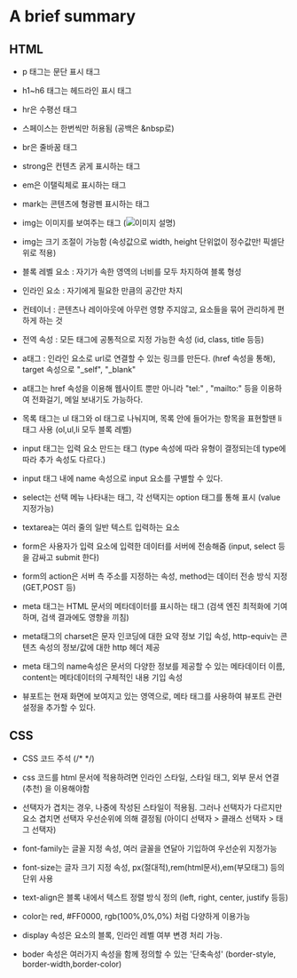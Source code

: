 <h1> A brief summary</h1>

<h2>HTML</h2>

- p 태그는 문단 표시 태그

- h1~h6 태그는 헤드라인 표시 태그

- hr은 수평선 태그

- 스페이스는 한번씩만 허용됨 (공백은 &nbsp로)

- br은 줄바꿈 태그

- strong은 컨텐츠 굵게 표시하는 태그

- em은 이탤릭체로 표시하는 태그

- mark는 콘텐츠에 형광펜 표시하는 태그

- img는 이미지를 보여주는 태그 (<img src="표시할 이미지파일" alt="이미지 설명" />)

- img는 크기 조절이 가능함 (속성값으로 width, height 단위없이 정수값만! 픽셀단위로 적용)

- 블록 레벨 요소 : 자기가 속한 영역의 너비를 모두 차지하여 블록 형성

- 인라인 요소 : 자기에게 필요한 만큼의 공간만 차지

- 컨테이너 : 콘텐츠나 레이아웃에 아무런 영향 주지않고, 요소들을 묶어 관리하게 편하게 하는 것

- 전역 속성 : 모든 태그에 공통적으로 지정 가능한 속성 (id, class, title 등등)

- a태그 : 인라인 요소로 url로 연결할 수 있는 링크를 만든다. (href 속성을 통해), target 속성으로 "_self", "_blank"

- a태그는 href 속성을 이용해 웹사이트 뿐만 아니라 "tel:" , "mailto:" 등을 이용하여 전화걸기, 메일 보내기도 가능하다.

- 목록 태그는 ul 태그와 ol 태그로 나눠지며, 목록 안에 들어가는 항목을 표현할땐 li 태그 사용 (ol,ul,li 모두 블록 레벨)

- input 태그는 입력 요소 만드는 태그 (type 속성에 따라 유형이 결정되는데 type에 따라 추가 속성도 다르다.)

- input 태그 내에 name 속성으로 input 요소를 구별할 수 있다.

- select는 선택 메뉴 나타내는 태그, 각 선택지는 option 태그를 통해 표시 (value 지정가능)

- textarea는 여러 줄의 일반 텍스트 입력하는 요소

- form은 사용자가 입력 요소에 입력한 데이터를 서버에 전송해줌 (input, select 등을 감싸고 submit 한다)

- form의 action은 서버 측 주소를 지정하는 속성, method는 데이터 전송 방식 지정(GET,POST 등)

- meta 태그는 HTML 문서의 메타데이터를 표시하는 태그 (검색 엔진 최적화에 기여하며, 검색 결과에도 영향을 끼침)

- meta태그의 charset은 문자 인코딩에 대한 요약 정보 기입 속성, http-equiv는 콘텐츠 속성의 정보/값에 대한 http 헤더 제공

- meta 태그의 name속성은 문서의 다양한 정보를 제공할 수 있는 메타데이터 이름, content는 메타데이터의 구체적인 내용 기입 속성

- 뷰포트는 현재 화면에 보여지고 있는 영역으로, 메타 태그를 사용하여 뷰포트 관련 설정을 추가할 수 있다.

<h2>CSS</h2>

- CSS 코드 주석 (/* */)

- css 코드를 html 문서에 적용하려면 인라인 스타일, 스타일 태그, 외부 문서 연결(추천) 을 이용해야함

- 선택자가 겹치는 경우, 나중에 작성된 스타일이 적용됨. 그러나 선택자가 다르지만 요소 겹치면
 선택자 우선순위에 의해 결정됨 (아이디 선택자 > 클래스 선택자 > 태그 선택자)

- font-family는 글꼴 지정 속성, 여러 글꼴을 연달아 기입하여 우선순위 지정가능

- font-size는 글자 크기 지정 속성, px(절대적),rem(html문서),em(부모태그) 등의 단위 사용

- text-align은 블록 내에서 텍스트 정렬 방식 정의 (left, right, center, justify 등등)

- color는 red, #FF0000, rgb(100%,0%,0%) 처럼 다양하게 이용가능

- display 속성은 요소의 블록, 인라인 레벨 여부 변경 처리 가능.

- boder 속성은 여러가지 속성을 함께 정의할 수 있는 '단축속성' (border-style, border-width,border-color)
